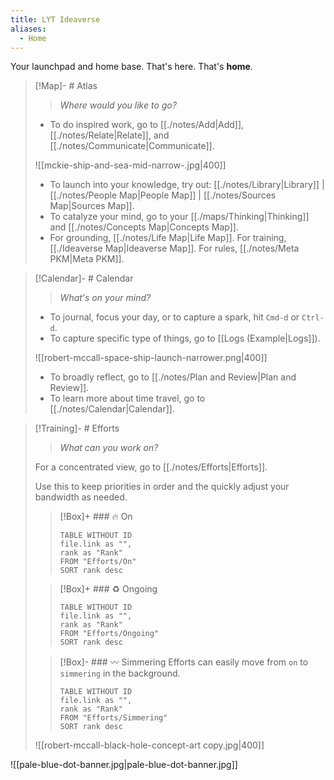 ```yaml
---
title: LYT Ideaverse
aliases:
  - Home
---
```


Your launchpad and home base. That's here. That's **home**.

> [!Map]- # Atlas
> > *Where would you like to go?*
> 
> - To do inspired work, go to [[./notes/Add|Add]], [[./notes/Relate|Relate]], and [[./notes/Communicate|Communicate]].
>   
> ![[mckie-ship-and-sea-mid-narrow-.jpg|400]]
> - To launch into your knowledge, try out: [[./notes/Library|Library]] | [[./notes/People Map|People Map]] | [[./notes/Sources Map|Sources Map]].
> - To catalyze your mind, go to your [[./maps/Thinking|Thinking]] and [[./notes/Concepts Map|Concepts Map]]. 
> - For grounding, [[./notes/Life Map|Life Map]]. For training, [[./Ideaverse Map|Ideaverse Map]]. For rules, [[./notes/Meta PKM|Meta PKM]].

> [!Calendar]- # Calendar
> > *What's on your mind?* 
> 
> - To journal, focus your day, or to capture a spark, hit `Cmd-d` or `Ctrl-d`.
> - To capture specific type of things, go to [[Logs (Example|Logs]]).
>   
> ![[robert-mccall-space-ship-launch-narrower.png|400]]
> - To broadly reflect, go to [[./notes/Plan and Review|Plan and Review]].
> - To learn more about time travel, go to [[./notes/Calendar|Calendar]].

> [!Training]- # Efforts
> > *What can you work on?* 
> 
> For a concentrated view, go to [[./notes/Efforts|Efforts]].
> 
> Use this to keep priorities in order and the quickly adjust your bandwidth as needed. 
> 
> > [!Box]+ ### 🔥 On
> > ``` dataview
> > TABLE WITHOUT ID
>  > file.link as "",
>  > rank as "Rank"
> > FROM "Efforts/On"
> > SORT rank desc
> > ```
> 
> > [!Box]+ ### ♻️ Ongoing
> > ``` dataview
> > TABLE WITHOUT ID
> > file.link as "",
> > rank as "Rank"
> > FROM "Efforts/Ongoing"
> > SORT rank desc
> > ```
> 
> > [!Box]- ### 〰️ Simmering
> > Efforts can easily move from `on` to `simmering` in the background.
> > 
> > ``` dataview
> > TABLE WITHOUT ID
> > file.link as "",
> > rank as "Rank"
> > FROM "Efforts/Simmering"
> > SORT rank desc
> > ```
> 
> ![[robert-mccall-black-hole-concept-art copy.jpg|400]]

![[pale-blue-dot-banner.jpg|pale-blue-dot-banner.jpg]]



